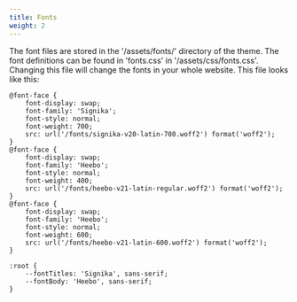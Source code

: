 ```yaml
---
title: Fonts
weight: 2
---
```


The font files are stored in the '/assets/fonts/' directory of the theme. The font definitions can be found in 'fonts.css' in '/assets/css/fonts.css'. Changing this file will change the fonts in your whole website. This file looks like this:

```
@font-face {
    font-display: swap;
    font-family: 'Signika';
    font-style: normal;
    font-weight: 700;
    src: url('/fonts/signika-v20-latin-700.woff2') format('woff2');
}
@font-face {
    font-display: swap;
    font-family: 'Heebo';
    font-style: normal;
    font-weight: 400;
    src: url('/fonts/heebo-v21-latin-regular.woff2') format('woff2');
}
@font-face {
    font-display: swap;
    font-family: 'Heebo';
    font-style: normal;
    font-weight: 600;
    src: url('/fonts/heebo-v21-latin-600.woff2') format('woff2');
}

:root {
    --fontTitles: 'Signika', sans-serif;
    --fontBody: 'Heebo', sans-serif;
}
```